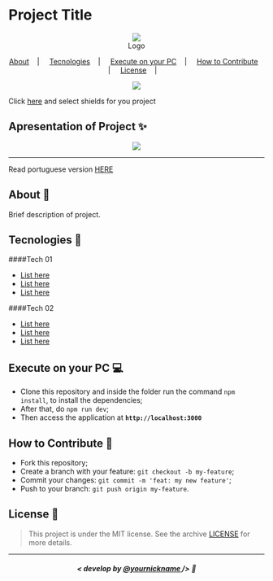 <h1>Project Title</h1>

<p align="center">
<image src="https://user-images.githubusercontent.com/39461509/85029720-fa1f2080-b152-11ea-8ebc-c78432bc532e.jpg"/></br>
<label>Logo</label>
</p>

<p align="center">
  <a href="#about-memo">About</a>&nbsp;&nbsp;&nbsp; | &nbsp;&nbsp;&nbsp;
  <a href="#tecnologies-rocket">Tecnologies</a>&nbsp;&nbsp;&nbsp; | &nbsp;&nbsp;&nbsp;
  <a href="#execute-on-your-pc-computer">Execute on your PC</a>&nbsp;&nbsp;&nbsp; | &nbsp;&nbsp;&nbsp;
  <a href="#how-to-contribute-">How to Contribute</a>&nbsp;&nbsp;&nbsp; | &nbsp;&nbsp;&nbsp;
  <a href="#license-scroll">License</a>&nbsp;&nbsp;&nbsp; | &nbsp;&nbsp;&nbsp;
</p>

<p align="center">
<image src="https://img.shields.io/badge/Custom-shields%20here-red"/>
</p>

Click [here](https://shields.io/) and select shields for you project

## Apresentation of Project :sparkles:

<p align="center">
<image src="https://user-images.githubusercontent.com/39461509/85029714-f8edf380-b152-11ea-86a6-ec196309ae34.png" />
</p>

---

Read portuguese version [HERE](README-Portuguese.md)

## About :memo:

Brief description of project.

## Tecnologies :rocket:

####Tech 01
- <a href="#">List here</a>
- <a href="#">List here</a>
- <a href="#">List here</a>

####Tech 02
- <a href="#">List here</a>
- <a href="#">List here</a>
- <a href="#">List here</a>

## Execute on your PC :computer:

- Clone this repository and inside the folder run the command `npm install`, to install the dependencies;
- After that, do `npm run dev`;
- Then access the application at <strong> `http://localhost:3000` </strong>

## How to Contribute 🤔

- Fork this repository;
- Create a branch with your feature: `git checkout -b my-feature`;
- Commit your changes: `git commit -m 'feat: my new feature'`;
- Push to your branch: `git push origin my-feature`.

## License :scroll:

> This project is under the MIT license. See the archive [LICENSE](LICENSE) for more details.

---

##### <p align="center"> <strong> < develop by <a href="#"> @yournickname  </a> /> </strong>  :wave:
